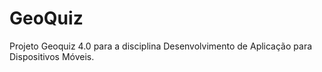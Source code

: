 # GeoQuiz

Projeto Geoquiz 4.0 para a disciplina Desenvolvimento de Aplicação para Dispositivos Móveis.
